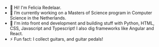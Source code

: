 - 👋 Hi! I'm Felicia Redelaar.
- 🌱 I’m currently working on a Masters of Science program in Computer Science in the Netherlands.
- 💬 I'm into front end development and building stuff with Python, HTML, CSS, Javascript and Typescript! I also dig frameworks like Angular and React.
- ⚡ Fun fact: I collect guitars, and guitar pedals! 
<!--
**fRedelaar/fRedelaar** is a ✨ _special_ ✨ repository because its `README.md` (this file) appears on your GitHub profile.

Here are some ideas to get you started:

- 🔭 I’m currently working on ...
- 🌱 I’m currently learning ...
- 👯 I’m looking to collaborate on ...
- 🤔 I’m looking for help with ...
- 💬 Ask me about ...
- 📫 How to reach me: ...
- 😄 Pronouns: ...
- ⚡ Fun fact: ...
-->
